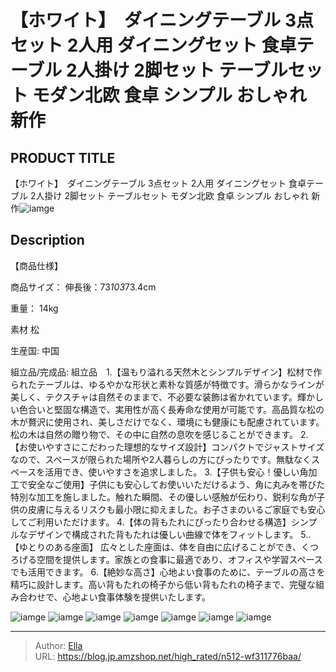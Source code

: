 # 【ホワイト】　ダイニングテーブル 3点セット 2人用 ダイニングセット 食卓テーブル  2人掛け 2脚セット テーブルセット モダン北欧  食卓  シンプル おしゃれ 新作


## PRODUCT TITLE 

【ホワイト】　ダイニングテーブル 3点セット 2人用 ダイニングセット 食卓テーブル  2人掛け 2脚セット テーブルセット モダン北欧  食卓  シンプル おしゃれ 新作![iamge](https://b2bfiles1.gigab2b.cn/image/wkseller/301/20230921_8345982e0a8b9c225885384034b4643d.jpg)

## Description

【商品仕様】




商品サイズ：
伸長後：73*103*73.4cm


重量：
14kg


素材
松


生産国:
中国


組立品/完成品:
組立品　1.【温もり溢れる天然木とシンプルデザイン】松材で作られたテーブルは、ゆるやかな形状と素朴な質感が特徴です。滑らかなラインが美しく、テクスチャは自然そのままで、不必要な装飾は省かれています。輝かしい色合いと堅固な構造で、実用性が高く長寿命な使用が可能です。高品質な松の木が贅沢に使用され、美しさだけでなく、環境にも健康にも配慮されています。松の木は自然の贈り物で、その中に自然の息吹を感じることができます。
2.【お使いやすさにこだわった理想的なサイズ設計】コンパクトでジャストサイズなので、スペースが限られた場所や2人暮らしの方にぴったりです。無駄なくスペースを活用でき、使いやすさを追求しました。
3.【子供も安心！優しい角加工で安全なご使用】子供にも安心してお使いいただけるよう、角に丸みを帯びた特別な加工を施しました。触れた瞬間、その優しい感触が伝わり、鋭利な角が子供の皮膚に与えるリスクも最小限に抑えました。お子さまのいるご家庭でも安心してご利用いただけます。
4.【体の背もたれにぴったり合わせる構造】シンプルなデザインで構成された背もたれは優しい曲線で体をフィットします。
5..【ゆとりのある座面】 広々とした座面は、体を自由に広げることができ、くつろげる空間を提供します。家族との食事に最適であり、オフィスや学習スペースでも活用できます。
6.【絶妙な高さ】心地よい食事のために、テーブルの高さを精巧に設計します。高い背もたれの椅子から低い背もたれの椅子まで、完璧な組み合わせで、心地よい食事体験を提供いたします。




![iamge](https://b2bfiles1.gigab2b.cn/image/wkseller/301/20230921_f46d35e88705a4bd706b6d0b0b19dc86.jpg)
![iamge](https://b2bfiles1.gigab2b.cn/image/wkseller/301/20230921_66d969abbc1b0906916a252829b39bd5.jpg)
![iamge](https://b2bfiles1.gigab2b.cn/image/wkseller/301/20230914_a58cfa628856acf8cff0be40ad0b9f36.jpg)
![iamge](https://b2bfiles1.gigab2b.cn/image/wkseller/301/20230914_9c5f195f10f1b652437823f428548ac2.jpg)
![iamge](https://b2bfiles1.gigab2b.cn/image/wkseller/301/20230914_9b099e46d7dcc10bb55573c6153eb6fa.jpg)
![iamge](https://b2bfiles1.gigab2b.cn/image/wkseller/301/20230921_fb346a2447c77fc1a86ed3ef398416b6.jpg)
![iamge](https://b2bfiles1.gigab2b.cn/image/wkseller/301/20230921_ba042e4384fad4ce1f9bd2e59b4605f4.jpg)


---

> Author: [Ella](https://blog.jp.amzshop.net/)  
> URL: https://blog.jp.amzshop.net/high_rated/n512-wf311776baa/  

